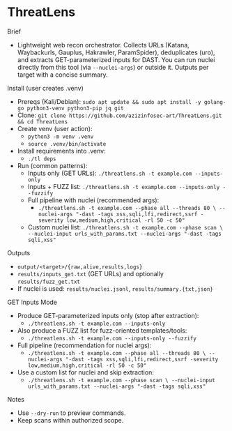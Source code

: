 ThreatLens
===========

Brief
- Lightweight web recon orchestrator. Collects URLs (Katana, Waybackurls, Gauplus, Hakrawler, ParamSpider), deduplicates (uro), and extracts GET-parameterized inputs for DAST. You can run nuclei directly from this tool (via `--nuclei-args`) or outside it. Outputs per target with a concise summary.

Install (user creates .venv)
- Prereqs (Kali/Debian): `sudo apt update && sudo apt install -y golang-go python3-venv python3-pip jq git`
- Clone: `git clone https://github.com/azizinfosec-art/ThreatLens.git && cd ThreatLens`
- Create venv (user action):
  - `python3 -m venv .venv`
  - `source .venv/bin/activate`
- Install requirements into .venv:
  - `./tl deps`
- Run (common patterns):
  - Inputs only (GET URLs): `./threatlens.sh -t example.com --inputs-only`
  - Inputs + FUZZ list: `./threatlens.sh -t example.com --inputs-only --fuzzify`
  - Full pipeline with nuclei (recommended args):
    - `./threatlens.sh -t example.com --phase all --threads 80 \
       --nuclei-args "-dast -tags xss,sqli,lfi,redirect,ssrf -severity low,medium,high,critical -rl 50 -c 50"`
  - Custom nuclei list: `./threatlens.sh -t example.com --phase scan \
       --nuclei-input urls_with_params.txt --nuclei-args "-dast -tags sqli,xss"`

Outputs
- `output/<target>/{raw,alive,results,logs}`
- `results/inputs_get.txt` (GET URLs) and optionally `results/fuzz_get.txt`
- If nuclei is used: `results/nuclei.jsonl`, `results/summary.{txt,json}`

GET Inputs Mode
- Produce GET-parameterized inputs only (stop after extraction):
  - `./threatlens.sh -t example.com --inputs-only`
- Also produce a FUZZ list for fuzz-oriented templates/tools:
  - `./threatlens.sh -t example.com --inputs-only --fuzzify`
- Full pipeline (recommendation for nuclei args):
  - `./threatlens.sh -t example.com --phase all --threads 80 \
     --nuclei-args "-dast -tags xss,sqli,lfi,redirect,ssrf -severity low,medium,high,critical -rl 50 -c 50"`
- Use a custom list for nuclei and skip extraction:
  - `./threatlens.sh -t example.com --phase scan \
     --nuclei-input urls_with_params.txt --nuclei-args "-dast -tags sqli,xss"`

Notes
- Use `--dry-run` to preview commands.
- Keep scans within authorized scope.
